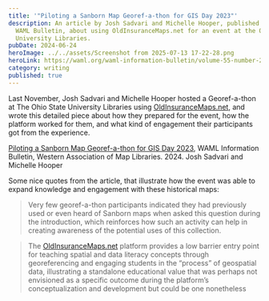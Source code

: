 ```yaml
---
title: '"Piloting a Sanborn Map Georef-a-thon for GIS Day 2023"'
description: An article by Josh Sadvari and Michelle Hooper, published in the
  WAML Bulletin, about using OldInsuranceMaps.net for an event at the Ohio State
  University Libraries.
pubDate: 2024-06-24
heroImage: ../../assets/Screenshot from 2025-07-13 17-22-28.png
heroLink: https://waml.org/waml-information-bulletin/volume-55-number-2/piloting-a-sanborn-map-georef-a-thon/
category: writing
published: true
---
```

Last November, Josh Sadvari and Michelle Hooper hosted a Georef-a-thon at The Ohio State University Libraries using [OldInsuranceMaps.net](http://OldInsuranceMaps.net), and wrote this detailed piece about how they prepared for the event, how the platform worked for them, and what kind of engagement their participants got from the experience.

[Piloting a Sanborn Map Georef-a-thon for GIS Day 2023](https://waml.org/waml-information-bulletin/volume-55-number-2/piloting-a-sanborn-map-georef-a-thon/), WAML Information Bulletin, Western Association of Map Libraries. 2024. Josh Sadvari and Michelle Hooper

Some nice quotes from the article, that illustrate how the event was able to expand knowledge and engagement with these historical maps:

> Very few georef-a-thon participants indicated they had previously used or even heard of Sanborn maps when asked this question during the introduction, which reinforces how such an activity can help in creating awareness of the potential uses of this collection.

> The [OldInsuranceMaps.net](http://OldInsuranceMaps.net) platform provides a low barrier entry point for teaching spatial and data literacy concepts through georeferencing and engaging students in the “process” of geospatial data, illustrating a standalone educational value that was perhaps not envisioned as a specific outcome during the platform’s conceptualization and development but could be one nonetheless
